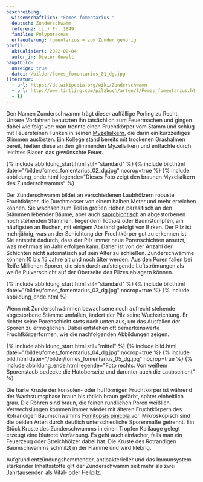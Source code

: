 ```yaml
---
beschreibung:
  wissenschaftlich: "Fomes fomentarius "
  deutsch: Zunderschwamm
  referenz: (L.) Fr. 1849
  familie: Polyporaceae
  erlaeuterung: fomentarius = zum Zunder gehörig
profil:
  aktualisiert: 2022-02-04
  autor_in: Dieter Gewalt
hauptbild:
  anzeige: true
  datei: /bilder/fomes_fomentarius_01_dg.jpg
literatur:
  - url: https://de.wikipedia.org/wiki/Zunderschwamm
  - url: http://www.tintling.com/pilzbuch/arten/f/Fomes_fomentarius.html
  - {}
---
```

Den Namen Zunderschwamm trägt dieser auffällige Porling zu Recht. Unsere Vorfahren benutzten ihn tatsächlich zum Feuermachen und gingen dabei wie folgt vor: man trennte einen Fruchtkörper vom Stamm und schlug mit Feuersteinen Funken in seinen [Myzelialkern](Myzelialkern "Glossar"), die darin ein kurzzeitiges Glimmen auslösten. Ein Kollege stand bereits mit trockenen Grashalmen bereit, hielten diese an den glimmenden Myzelialkern und entfachte durch leichtes Blasen das gewünschte Feuer.

{% include abbildung_start.html stil="standard" %}
{% include bild.html datei="/bilder/fomes_fomentarius_02_dg.jpg" nocrop=true %}
{% include abbildung_ende.html legende="Dieses Foto zeigt den braunen Myzelialkern des Zunderschwamms" %}

Der Zunderschwamm bildet an verschiedenen Laubhölzern robuste Fruchtkörper, die Durchmesser von einem halben Meter und mehr erreichen können. Sie wachsen zum Teil in großen Höhen parasitisch an den Stämmen lebender Bäume, aber auch [saprobiontisch](saprobiontisch "Glossar") an abgestorbenen noch stehenden Stämmen, liegendem Totholz oder Baumstümpfen, am häufigsten an Buchen, mit einigem Abstand gefolgt von Birken. Der Pilz ist mehrjährig, was an der Schichtung der Fruchtkörper gut zu erkennen ist. Sie entsteht dadurch, dass der Pilz immer neue Porenschichten ansetzt, was mehrmals im Jahr erfolgen kann. Daher ist von der Anzahl der Schichten nicht automatisch auf sein Alter zu schließen. Zunderschwämme können 10 bis 15 Jahre alt und noch älter werden. Aus den Poren fallen bei Reife Millionen Sporen, die sich durch aufsteigende Luftströmungen als weiße Pulverschicht auf der Oberseite des Pilzes ablagern können.

{% include abbildung_start.html stil="standard" %}
{% include bild.html datei="/bilder/fomes_fomentarius_03_dg.jpg" nocrop=true %}
{% include abbildung_ende.html %}

Wenn mit Zunderschwämmen bewachsene noch aufrecht stehende abgestorbene Stämme umfallen, ändert der Pilz seine Wuchsrichtung. Er richtet seine Porenschicht stets nach unten aus, um das Ausfallen der Sporen zu ermöglichen. Dabei entstehen oft bemerkenswerte Fruchtkörperformen, wie die nachfolgenden Abbildungen zeigen.

{% include abbildung_start.html stil="mittel" %}
{% include bild.html datei="/bilder/fomes_fomentarius_04_dg.jpg" nocrop=true %}
{% include bild.html datei="/bilder/fomes_fomentarius_05_dg.jpg" nocrop=true %}
{% include abbildung_ende.html legende="Foto rechts: Von weißem Sporenstaub bedeckt: die Hutoberseite und darunter auch die Laubschicht" %}

Die harte Kruste der konsolen- oder hufförmigen Fruchtkörper ist während der Wachstumsphase braun bis rötlich braun gefärbt, später einheitlich grau. Die Röhren sind braun, die feinen rundlichen Poren weißlich. Verwechslungen kommen immer wieder mit älteren Fruchtkörpern des Rotrandigen Baumschwamms [Fomitopsis pinicola](/pilze/fomitopsis-pinicola-rotrandiger-baumschwamm) vor. Mikroskopisch sind die beiden Arten durch deutlich unterschiedliche Sporenmaße getrennt. Ein Stück Kruste des Zunderschwamms in einen Tropfen Kalilauge gelegt erzeugt eine blutrote Verfärbung. Es geht auch einfacher, falls man ein Feuerzeug oder Streichhölzer dabei hat. Die Kruste des Rotrandigen Baumschwamms schmilzt in der Flamme und wird klebrig.

Aufgrund entzündungshemmender, antibakterieller und das Immunsystem stärkender Inhaltsstoffe gilt der Zunderschwamm seit mehr als zwei Jahrtausenden als Vital- oder Heilpilz.